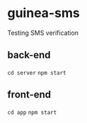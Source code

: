 # guinea-sms
Testing SMS verification

## back-end
`cd server`
`npm start`

## front-end
`cd app`
`npm start`